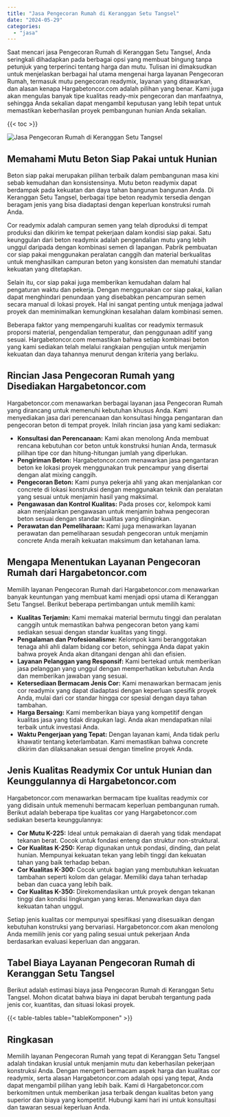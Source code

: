 ```yaml
---
title: "Jasa Pengecoran Rumah di Keranggan Setu Tangsel"
date: "2024-05-29"
categories: 
  - "jasa"
---
```



Saat mencari jasa Pengecoran Rumah di Keranggan Setu Tangsel, Anda seringkali dihadapkan pada berbagai opsi yang membuat bingung tanpa petunjuk yang terperinci tentang harga dan mutu. Tulisan ini dimaksudkan untuk menjelaskan berbagai hal utama mengenai harga layanan Pengecoran Rumah, termasuk mutu pengecoran readymix, layanan yang ditawarkan, dan alasan kenapa Hargabetoncor.com adalah pilihan yang benar. Kami juga akan mengulas banyak tipe kualitas ready-mix pengecoran dan manfaatnya, sehingga Anda sekalian dapat mengambil keputusan yang lebih tepat untuk memastikan keberhasilan proyek pembangunan hunian Anda sekalian.

{{< toc >}}

![Jasa Pengecoran Rumah di Keranggan Setu Tangsel](https://hargareadymixid.github.io/hbc/readymix-hbc%20(44).png)

## Memahami Mutu Beton Siap Pakai untuk Hunian

Beton siap pakai merupakan pilihan terbaik dalam pembangunan masa kini sebab kemudahan dan konsistensinya. Mutu beton readymix dapat berdampak pada kekuatan dan daya tahan bangunan bangunan Anda. Di Keranggan Setu Tangsel, berbagai tipe beton readymix tersedia dengan beragam jenis yang bisa diadaptasi dengan keperluan konstruksi rumah Anda.

Cor readymix adalah campuran semen yang telah diproduksi di tempat produksi dan dikirim ke tempat pekerjaan dalam kondisi siap pakai. Satu keunggulan dari beton readymix adalah pengendalian mutu yang lebih unggul daripada dengan kombinasi semen di lapangan. Pabrik pembuatan cor siap pakai menggunakan peralatan canggih dan material berkualitas untuk menghasilkan campuran beton yang konsisten dan mematuhi standar kekuatan yang ditetapkan.

Selain itu, cor siap pakai juga memberikan kemudahan dalam hal pengaturan waktu dan pekerja. Dengan menggunakan cor siap pakai, kalian dapat menghindari penundaan yang disebabkan pencampuran semen secara manual di lokasi proyek. Hal ini sangat penting untuk menjaga jadwal proyek dan meminimalkan kemungkinan kesalahan dalam kombinasi semen.

Beberapa faktor yang mempengaruhi kualitas cor readymix termasuk proporsi material, pengendalian temperatur, dan penggunaan aditif yang sesuai. Hargabetoncor.com memastikan bahwa setiap kombinasi beton yang kami sediakan telah melalui rangkaian pengujian untuk menjamin kekuatan dan daya tahannya menurut dengan kriteria yang berlaku.

## Rincian Jasa Pengecoran Rumah yang Disediakan Hargabetoncor.com

Hargabetoncor.com menawarkan berbagai layanan jasa Pengecoran Rumah yang dirancang untuk memenuhi kebutuhan khusus Anda. Kami menyediakan jasa dari perencanaan dan konsultasi hingga pengantaran dan pengecoran beton di tempat proyek. Inilah rincian jasa yang kami sediakan:

- **Konsultasi dan Perencanaan:** Kami akan menolong Anda membuat rencana kebutuhan cor beton untuk konstruksi hunian Anda, termasuk pilihan tipe cor dan hitung-hitungan jumlah yang diperlukan.
- **Pengiriman Beton:** Hargabetoncor.com menawarkan jasa pengantaran beton ke lokasi proyek menggunakan truk pencampur yang disertai dengan alat mixing canggih.
- **Pengecoran Beton:** Kami punya pekerja ahli yang akan menjalankan cor concrete di lokasi konstruksi dengan menggunakan teknik dan peralatan yang sesuai untuk menjamin hasil yang maksimal.
- **Pengawasan dan Kontrol Kualitas:** Pada proses cor, kelompok kami akan menjalankan pengawasan untuk menjamin bahwa pengecoran beton sesuai dengan standar kualitas yang diinginkan.
- **Perawatan dan Pemeliharaan:** Kami juga menawarkan layanan perawatan dan pemeliharaan sesudah pengecoran untuk menjamin concrete Anda meraih kekuatan maksimum dan ketahanan lama.

## Mengapa Menentukan Layanan Pengecoran Rumah dari Hargabetoncor.com

Memilih layanan Pengecoran Rumah dari Hargabetoncor.com menawarkan banyak keuntungan yang membuat kami menjadi opsi utama di Keranggan Setu Tangsel. Berikut beberapa pertimbangan untuk memilih kami:

- **Kualitas Terjamin:** Kami memakai material bermutu tinggi dan peralatan canggih untuk memastikan bahwa pengecoran beton yang kami sediakan sesuai dengan standar kualitas yang tinggi.
- **Pengalaman dan Profesionalisme:** Kelompok kami beranggotakan tenaga ahli ahli dalam bidang cor beton, sehingga Anda dapat yakin bahwa proyek Anda akan ditangani dengan ahli dan efisien.
- **Layanan Pelanggan yang Responsif:** Kami bertekad untuk memberikan jasa pelanggan yang unggul dengan memperhatikan kebutuhan Anda dan memberikan jawaban yang sesuai.
- **Ketersediaan Bermacam Jenis Cor:** Kami menawarkan bermacam jenis cor readymix yang dapat diadaptasi dengan keperluan spesifik proyek Anda, mulai dari cor standar hingga cor spesial dengan daya tahan tambahan.
- **Harga Bersaing:** Kami memberikan biaya yang kompetitif dengan kualitas jasa yang tidak diragukan lagi. Anda akan mendapatkan nilai terbaik untuk investasi Anda.
- **Waktu Pengerjaan yang Tepat:** Dengan layanan kami, Anda tidak perlu khawatir tentang keterlambatan. Kami memastikan bahwa concrete dikirim dan dilaksanakan sesuai dengan timeline proyek Anda.

## Jenis Kualitas Readymix Cor untuk Hunian dan Keunggulannya di Hargabetoncor.com

Hargabetoncor.com menawarkan bermacam tipe kualitas readymix cor yang didisain untuk memenuhi bermacam keperluan pembangunan rumah. Berikut adalah beberapa tipe kualitas cor yang Hargabetoncor.com sediakan beserta keunggulannya:

- **Cor Mutu K-225:** Ideal untuk pemakaian di daerah yang tidak mendapat tekanan berat. Cocok untuk fondasi enteng dan struktur non-struktural.
- **Cor Kualitas K-250:** Kerap digunakan untuk pondasi, dinding, dan pelat hunian. Mempunyai kekuatan tekan yang lebih tinggi dan kekuatan tahan yang baik terhadap beban.
- **Cor Kualitas K-300:** Cocok untuk bagian yang membutuhkan kekuatan tambahan seperti kolom dan gelagar. Memiliki daya tahan terhadap beban dan cuaca yang lebih baik.
- **Cor Kualitas K-350:** Direkomendasikan untuk proyek dengan tekanan tinggi dan kondisi lingkungan yang keras. Menawarkan daya dan kekuatan tahan unggul.

Setiap jenis kualitas cor mempunyai spesifikasi yang disesuaikan dengan kebutuhan konstruksi yang bervariasi. Hargabetoncor.com akan menolong Anda memilih jenis cor yang paling sesuai untuk pekerjaan Anda berdasarkan evaluasi keperluan dan anggaran.

## Tabel Biaya Layanan Pengecoran Rumah di Keranggan Setu Tangsel

Berikut adalah estimasi biaya jasa Pengecoran Rumah di Keranggan Setu Tangsel. Mohon dicatat bahwa biaya ini dapat berubah tergantung pada jenis cor, kuantitas, dan situasi lokasi proyek.

{{< table-tables table="tableKomponen" >}}

## Ringkasan

Memilih layanan Pengecoran Rumah yang tepat di Keranggan Setu Tangsel adalah tindakan krusial untuk menjamin mutu dan keberhasilan pekerjaan konstruksi Anda. Dengan mengerti bermacam aspek harga dan kualitas cor readymix, serta alasan Hargabetoncor.com adalah opsi yang tepat, Anda dapat mengambil pilihan yang lebih baik. Kami di Hargabetoncor.com berkomitmen untuk memberikan jasa terbaik dengan kualitas beton yang superior dan biaya yang kompetitif. Hubungi kami hari ini untuk konsultasi dan tawaran sesuai keperluan Anda.
